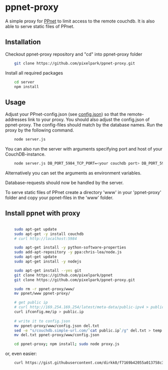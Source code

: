 ppnet-proxy
===========

A simple proxy for [PPnet](https://github.com/pixelpark/ppnet) to limit access to the remote couchdb. It is also able to serve static files of PPnet.

## Installation
Checkout ppnet-proxy repository and "cd" into ppnet-proxy folder
``` bash
    git clone https://github.com/pixelpark/ppnet-proxy.git
```

Install all required packages
``` bash
    cd server
    npm install
```

## Usage
Adjust your PPnet-config.json (see [config.json](https://github.com/pixelpark/ppnet/blob/master/app/config.json)) so that the remote-addresses link to your proxy.
You should also adjust the config.json of ppnet-proxy. The config-files should match by the database names.
Run the proxy by the following command.
``` bash
    node server.js
```

You can also run the server with arguments specifying port and host of your CouchDB-instance.
``` bash
    node server.js DB_PORT_5984_TCP_PORT=<your couchdb port> DB_PORT_5984_TCP_ADDR=<your couchdb host>
```

Alternatively you can set the arguments as environment variables.

Database-requests should now be handled by the server.

To serve static files of PPnet create a directory 'www' in your 'ppnet-proxy' folder and copy your ppnet-files in the 'www' folder.

## Install ppnet with proxy

  
``` bash

    sudo apt-get update
    sudo apt-get -y install couchdb
    # curl http://localhost:5984

    sudo apt-get install -y python-software-properties
    sudo add-apt-repository -y ppa:chris-lea/node.js
    sudo apt-get update
    sudo apt-get install -y nodejs

    sudo apt-get install --yes git
    git clone https://github.com/pixelpark/ppnet
    git clone https://github.com/pixelpark/ppnet-proxy.git

    sudo rm -r ppnet-proxy/www/
    mv ppnet/www ppnet-proxy/

    # get public ip
    # curl http://169.254.169.254/latest/meta-data/public-ipv4 > public.ip
    curl ifconfig.me/ip > public.ip
    
    # write it to config.json
    mv ppnet-proxy/www/config.json del.txt
    sed -e "s/couchdb.simple-url.com/`cat public.ip`/g" del.txt > temp && mv temp del.txt
    mv del.txt ppnet-proxy/www/config.json

    cd ppnet-proxy; npm install; sudo node proxy.js
```
or, even easier:
``` bash
    curl https://gist.githubusercontent.com/dirkk0/f7169b42055a013758c3/raw/0f13525a3c72bb823f18f7715fda7b62f50ebf88/doit.sh | sh
```
